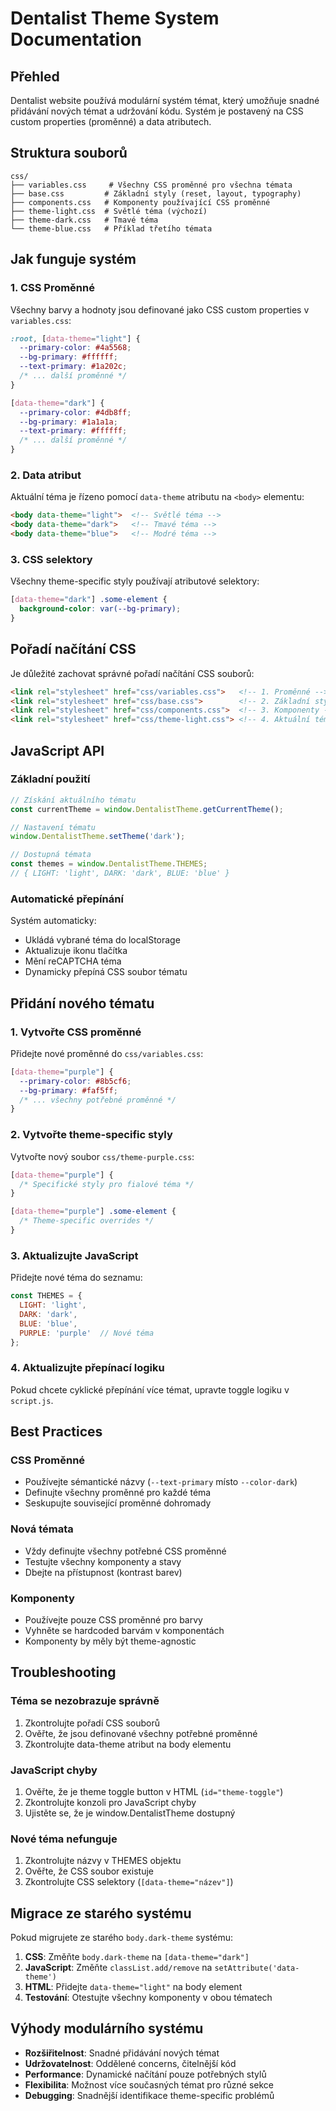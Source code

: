 # Dentalist Theme System Documentation

## Přehled

Dentalist website používá modulární systém témat, který umožňuje snadné přidávání nových témat a udržování kódu. Systém je postavený na CSS custom properties (proměnné) a data atributech.

## Struktura souborů

```
css/
├── variables.css     # Všechny CSS proměnné pro všechna témata
├── base.css         # Základní styly (reset, layout, typography)
├── components.css   # Komponenty používající CSS proměnné
├── theme-light.css  # Světlé téma (výchozí)
├── theme-dark.css   # Tmavé téma
└── theme-blue.css   # Příklad třetího témata
```

## Jak funguje systém

### 1. CSS Proměnné
Všechny barvy a hodnoty jsou definované jako CSS custom properties v `variables.css`:

```css
:root, [data-theme="light"] {
  --primary-color: #4a5568;
  --bg-primary: #ffffff;
  --text-primary: #1a202c;
  /* ... další proměnné */
}

[data-theme="dark"] {
  --primary-color: #4db8ff;
  --bg-primary: #1a1a1a;
  --text-primary: #ffffff;
  /* ... další proměnné */
}
```

### 2. Data atribut
Aktuální téma je řízeno pomocí `data-theme` atributu na `<body>` elementu:

```html
<body data-theme="light">  <!-- Světlé téma -->
<body data-theme="dark">   <!-- Tmavé téma -->
<body data-theme="blue">   <!-- Modré téma -->
```

### 3. CSS selektory
Všechny theme-specific styly používají atributové selektory:

```css
[data-theme="dark"] .some-element {
  background-color: var(--bg-primary);
}
```

## Pořadí načítání CSS

Je důležité zachovat správné pořadí načítání CSS souborů:

```html
<link rel="stylesheet" href="css/variables.css">   <!-- 1. Proměnné -->
<link rel="stylesheet" href="css/base.css">        <!-- 2. Základní styly -->
<link rel="stylesheet" href="css/components.css">  <!-- 3. Komponenty -->
<link rel="stylesheet" href="css/theme-light.css"> <!-- 4. Aktuální téma -->
```

## JavaScript API

### Základní použití
```javascript
// Získání aktuálního tématu
const currentTheme = window.DentalistTheme.getCurrentTheme();

// Nastavení tématu
window.DentalistTheme.setTheme('dark');

// Dostupná témata
const themes = window.DentalistTheme.THEMES;
// { LIGHT: 'light', DARK: 'dark', BLUE: 'blue' }
```

### Automatické přepínání
Systém automaticky:
- Ukládá vybrané téma do localStorage
- Aktualizuje ikonu tlačítka
- Mění reCAPTCHA téma
- Dynamicky přepíná CSS soubor tématu

## Přidání nového tématu

### 1. Vytvořte CSS proměnné
Přidejte nové proměnné do `css/variables.css`:

```css
[data-theme="purple"] {
  --primary-color: #8b5cf6;
  --bg-primary: #faf5ff;
  /* ... všechny potřebné proměnné */
}
```

### 2. Vytvořte theme-specific styly
Vytvořte nový soubor `css/theme-purple.css`:

```css
[data-theme="purple"] {
  /* Specifické styly pro fialové téma */
}

[data-theme="purple"] .some-element {
  /* Theme-specific overrides */
}
```

### 3. Aktualizujte JavaScript
Přidejte nové téma do seznamu:

```javascript
const THEMES = {
  LIGHT: 'light',
  DARK: 'dark',
  BLUE: 'blue',
  PURPLE: 'purple'  // Nové téma
};
```

### 4. Aktualizujte přepínací logiku
Pokud chcete cyklické přepínání více témat, upravte toggle logiku v `script.js`.

## Best Practices

### CSS Proměnné
- Používejte sémantické názvy (`--text-primary` místo `--color-dark`)
- Definujte všechny proměnné pro každé téma
- Seskupujte související proměnné dohromady

### Nová témata
- Vždy definujte všechny potřebné CSS proměnné
- Testujte všechny komponenty a stavy
- Dbejte na přístupnost (kontrast barev)

### Komponenty
- Používejte pouze CSS proměnné pro barvy
- Vyhněte se hardcoded barvám v komponentách
- Komponenty by měly být theme-agnostic

## Troubleshooting

### Téma se nezobrazuje správně
1. Zkontrolujte pořadí CSS souborů
2. Ověřte, že jsou definované všechny potřebné proměnné
3. Zkontrolujte data-theme atribut na body elementu

### JavaScript chyby
1. Ověřte, že je theme toggle button v HTML (`id="theme-toggle"`)
2. Zkontrolujte konzoli pro JavaScript chyby
3. Ujistěte se, že je window.DentalistTheme dostupný

### Nové téma nefunguje
1. Zkontrolujte názvy v THEMES objektu
2. Ověřte, že CSS soubor existuje
3. Zkontrolujte CSS selektory (`[data-theme="název"]`)

## Migrace ze starého systému

Pokud migrujete ze starého `body.dark-theme` systému:

1. **CSS**: Změňte `body.dark-theme` na `[data-theme="dark"]`
2. **JavaScript**: Změňte `classList.add/remove` na `setAttribute('data-theme')`
3. **HTML**: Přidejte `data-theme="light"` na body element
4. **Testování**: Otestujte všechny komponenty v obou tématech

## Výhody modulárního systému

- **Rozšiřitelnost**: Snadné přidávání nových témat
- **Udržovatelnost**: Oddělené concerns, čitelnější kód
- **Performance**: Dynamické načítání pouze potřebných stylů
- **Flexibilita**: Možnost více současných témat pro různé sekce
- **Debugging**: Snadnější identifikace theme-specific problémů
